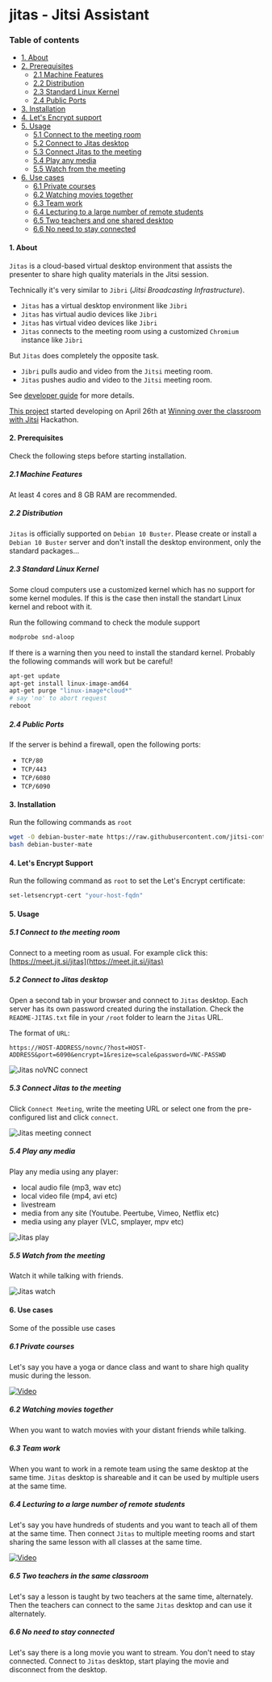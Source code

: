 # jitas - Jitsi Assistant

### Table of contents

- [1. About](#1-about)
- [2. Prerequisites](#2-prerequisites)
  - [2.1 Machine Features](#21-machine-features)
  - [2.2 Distribution](#22-distribution)
  - [2.3 Standard Linux Kernel](#23-standard-linux-kernel)
  - [2.4 Public Ports](#24-public-ports)
- [3. Installation](#3-installation)
- [4. Let's Encrypt support](#4-lets-encrypt-support)
- [5. Usage](#5-usage)
  - [5.1 Connect to the meeting room](#51-connect-to-the-meeting-room)
  - [5.2 Connect to Jitas desktop](#52-connect-to-jitas-desktop)
  - [5.3 Connect Jitas to the meeting](#53-connect-jitas-to-the-meeting)
  - [5.4 Play any media](#54-play-any-media)
  - [5.5 Watch from the meeting](#55-watch-from-the-meeting)
- [6. Use cases](#6-use-cases)
  - [6.1 Private courses](#61-private-courses)
  - [6.2 Watching movies together](#62-watching-movies-together)
  - [6.3 Team work](#63-team-work)
  - [6.4 Lecturing to a large number of remote
    students](#64-lecturing-to-a-large-number-of-remote-students)
  - [6.5 Two teachers and one shared desktop](#65-two-teachers-and-one-shared-desktop)
  - [6.6 No need to stay connected](#66-no-need-to-stay-connected)

#### 1. About

`Jitas` is a cloud-based virtual desktop environment that assists the presenter
to share high quality materials in the Jitsi session.

Technically it's very similar to `Jibri` (_Jitsi Broadcasting Infrastructure_).

- `Jitas` has a virtual desktop environment like `Jibri`
- `Jitas` has virtual audio devices like `Jibri`
- `Jitas` has virtual video devices like `Jibri`
- `Jitas` connects to the meeting room using a customized `Chromium` instance
  like `Jibri`

But `Jitas` does completely the opposite task.

- `Jibri` pulls audio and video from the `Jitsi` meeting room.
- `Jitas` pushes audio and video to the `Jitsi` meeting room.

See [developer guide](doc/developer-guide.md) for more details.

[This project](https://platform-euhack21.bemyapp.com/#/projects/607dea7c972ccc0019009868)
started developing on April 26th at
[Winning over the classroom with Jitsi](https://euhack21.bemyapp.com/)
Hackathon.

#### 2. Prerequisites

Check the following steps before starting installation.

##### 2.1 Machine Features

At least 4 cores and 8 GB RAM are recommended.

##### 2.2 Distribution

`Jitas` is officially supported on `Debian 10 Buster`. Please create or install
a `Debian 10 Buster` server and don't install the desktop environment, only the
standard packages...

##### 2.3 Standard Linux Kernel

Some cloud computers use a customized kernel which has no support for some
kernel modules. If this is the case then install the standart Linux kernel and
reboot with it.

Run the following command to check the module support

```bash
modprobe snd-aloop
```

If there is a warning then you need to install the standard kernel. Probably the
following commands will work but be careful!

```bash
apt-get update
apt-get install linux-image-amd64
apt-get purge "linux-image*cloud*"
# say 'no' to abort request
reboot
```

##### 2.4 Public Ports

If the server is behind a firewall, open the following ports:

- `TCP/80`
- `TCP/443`
- `TCP/6080`
- `TCP/6090`

#### 3. Installation

Run the following commands as `root`

```bash
wget -O debian-buster-mate https://raw.githubusercontent.com/jitsi-contrib/jitas/main/installer/debian-buster-mate
bash debian-buster-mate
```

#### 4. Let's Encrypt Support

Run the following command as `root` to set the Let's Encrypt certificate:

```bash
set-letsencrypt-cert "your-host-fqdn"
```

#### 5. Usage

##### 5.1 Connect to the meeting room

Connect to a meeting room as usual. For example click this:
[https://meet.jit.si/jitas](https://meet.jit.si/jitas)

##### 5.2 Connect to Jitas desktop

Open a second tab in your browser and connect to `Jitas` desktop. Each server
has its own password created during the installation. Check the
`README-JITAS.txt` file in your `/root` folder to learn the `Jitas` URL.

The format of `URL`:

`https://HOST-ADDRESS/novnc/?host=HOST-ADDRESS&port=6090&encrypt=1&resize=scale&password=VNC-PASSWD`

![Jitas noVNC connect](images/jitas-novnc-connect.png)

##### 5.3 Connect Jitas to the meeting

Click `Connect Meeting`, write the meeting URL or select one from the
pre-configured list and click `connect`.

![Jitas meeting connect](images/jitas-connect-meeting.png)

##### 5.4 Play any media

Play any media using any player:

- local audio file (mp3, wav etc)
- local video file (mp4, avi etc)
- livestream
- media from any site (Youtube. Peertube, Vimeo, Netflix etc)
- media using any player (VLC, smplayer, mpv etc)

![Jitas play](images/jitas-play.png)

##### 5.5 Watch from the meeting

Watch it while talking with friends.

![Jitas watch](images/jitas-watch.png)

#### 6. Use cases

Some of the possible use cases

##### 6.1 Private courses

Let's say you have a yoga or dance class and want to share high quality music
during the lesson.

[![Video](images/icon-video.png)](https://youtu.be/lM-f2mdBvj0)

##### 6.2 Watching movies together

When you want to watch movies with your distant friends while talking.

##### 6.3 Team work

When you want to work in a remote team using the same desktop at the same time.
`Jitas` desktop is shareable and it can be used by multiple users at the same
time.

##### 6.4 Lecturing to a large number of remote students

Let's say you have hundreds of students and you want to teach all of them at the
same time. Then connect `Jitas` to multiple meeting rooms and start sharing the
same lesson with all classes at the same time.

[![Video](images/icon-video.png)](https://youtu.be/uvIcAVoN6cA)

##### 6.5 Two teachers in the same classroom

Let's say a lesson is taught by two teachers at the same time, alternately. Then
the teachers can connect to the same `Jitas` desktop and can use it alternately.

##### 6.6 No need to stay connected

Let's say there is a long movie you want to stream. You don't need to stay
connected. Connect to `Jitas` desktop, start playing the movie and disconnect
from the desktop.
